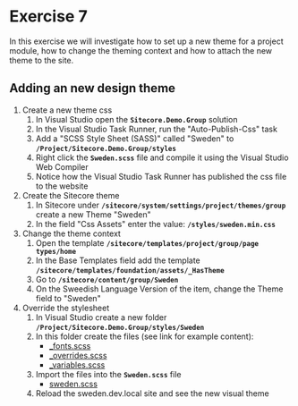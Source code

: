 # Exercise 7

In this exercise we will investigate how to set up a new theme for a project module, how to change the theming context and how to attach the new theme to the site.

## Adding an new design theme

1. Create a new theme css
    1. In Visual Studio open the **`Sitecore.Demo.Group`** solution
    1. In the Visual Studio Task Runner, run the "Auto-Publish-Css" task
    1. Add a "SCSS Style Sheet (SASS)" called "Sweden" to **`/Project/Sitecore.Demo.Group/styles`**
    1. Right click the **`Sweden.scss`** file and compile it using the Visual Studio Web Compiler
    1. Notice how the Visual Studio Task Runner has published the css file to the website
1. Create the Sitecore theme
    1. In Sitecore under **`/sitecore/system/settings/project/themes/group`** create a new Theme "Sweden"
    1. In the field "Css Assets" enter the value: **`/styles/sweden.min.css`**
1. Change the theme context
    1. Open the template **`/sitecore/templates/project/group/page types/home`**
    1. In the Base Templates field add the template **`/sitecore/templates/foundation/assets/_HasTheme`**
    1. Go to **`/sitecore/content/group/Sweden`**
    1. On the Sweedish Language Version of the item, change the Theme field to "Sweden"
1. Override the stylesheet
    1. In Visual Studio create a new folder **`/Project/Sitecore.Demo.Group/styles/Sweden`**
    1. In this folder create the files (see link for example content):
        * [_fonts.scss](https://github.com/Sitecore/Sitecore.Demo.Group/blob/feature/multi-site/src/Project/Group/code/styles/sweden/_fonts.scss)
        * [_overrides.scss](https://github.com/Sitecore/Sitecore.Demo.Group/blob/feature/multi-site/src/Project/Group/code/styles/sweden/_overrides.scss)
        * [_variables.scss](https://github.com/Sitecore/Sitecore.Demo.Group/blob/feature/multi-site/src/Project/Group/code/styles/sweden/_variables.scss)
    1. Import the files into the **`Sweden.scss`** file
        * [sweden.scss](https://github.com/Sitecore/Sitecore.Demo.Group/blob/feature/multi-site/src/Project/Group/code/styles/sweden.scss)
    2. Reload the sweden.dev.local site and see the new visual theme
